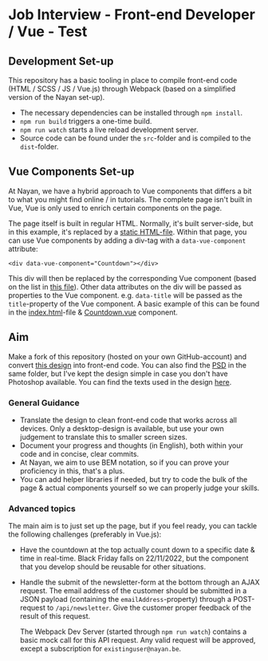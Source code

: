 # Job Interview - Front-end Developer / Vue - Test

## Development Set-up
This repository has a basic tooling in place to compile front-end code (HTML / SCSS / JS / Vue.js) through Webpack (based on a simplified version of the Nayan set-up).

* The necessary dependencies can be installed through `npm install`.
* `npm run build` triggers a one-time build.
* `npm run watch` starts a live reload development server.
* Source code can be found under the `src`-folder and is compiled to the `dist`-folder.
  
## Vue Components Set-up
At Nayan, we have a hybrid approach to Vue components that differs a bit to what you might find online / in tutorials. The complete page isn't built in Vue, Vue is only used to enrich certain components on the page.

The page itself is built in regular HTML. Normally, it's built server-side, but in this example, it's replaced by a [static HTML-file](./src/index.html). Within that page, you can use Vue components by adding a div-tag with a `data-vue-component` attribute:

``<div data-vue-component="Countdown"></div>``

This div will then be replaced by the corresponding Vue component (based on the list in [this file](./src/vue/index.js)). Other data attributes on the div will be passed as properties to the Vue component. e.g. `data-title` will be passed as the `title`-property of the Vue component. A basic example of this can be found in the [index.html](./src/index.html)-file & [Countdown.vue](./src/vue/Countdown/Countdown.vue) component.

## Aim
Make a fork of this repository (hosted on your own GitHub-account) and convert [this design](./documentation/design.png) into front-end code. You can also find the [PSD](./documentation/design.psd) in the same folder, but I've kept the design simple in case you don't have Photoshop available. You can find the texts used in the design [here](./documentation/design-text.md).

### General Guidance
* Translate the design to clean front-end code that works across all devices. Only a desktop-design is available, but use your own judgement to translate this to smaller screen sizes.
* Document your progress and thoughts (in English), both within your code and in concise, clear commits.
* At Nayan, we aim to use BEM notation, so if you can prove your proficiency in this, that's a plus.
* You can add helper libraries if needed, but try to code the bulk of the page & actual components yourself so we can properly judge your skills.

### Advanced topics
The main aim is to just set up the page, but if you feel ready, you can tackle the following challenges (preferably in Vue.js):

* Have the countdown at the top actually count down to a specific date & time in real-time. Black Friday falls on 22/11/2022, but the component that you develop should be reusable for other situations.
* Handle the submit of the newsletter-form at the bottom through an AJAX request. The email address of the customer should be submitted in a JSON payload (containing the `emailAddress`-property) through a POST-request to `/api/newsletter`. Give the customer proper feedback of the result of this request.

  The Webpack Dev Server (started through `npm run watch`) contains a basic mock call for this API request. Any valid request will be approved, except a subscription for `existinguser@nayan.be`.